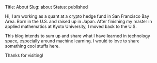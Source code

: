 Title: About
Slug: about
Status: published


Hi, I am working as a quant at a crypto hedge fund in San Francisco Bay Area.
Born in the U.S. and raised up in Japan. After finishing my master in applied mathematics at Kyoto University, I moved back to the U.S.


This blog intends to sum up and share what I have learned in technology space, especially around machine learning.
I would to love to share  something cool stuffs here.

Thanks for visiting!
